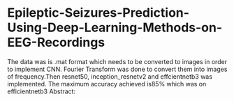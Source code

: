 # Epileptic-Seizures-Prediction-Using-Deep-Learning-Methods-on-EEG-Recordings
The data was is .mat format which needs to be converted to images in order to implement CNN. Fourier Transform was done to convert them into images of frequency.Then resnet50, inception_resnetv2 and effcientnetb3 was implemented. The maximum accuracy achieved is85% which was on efficientnetb3
 Abstract:
 
